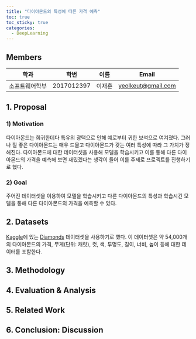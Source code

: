 ```yaml
---
title: "다이아몬드의 특성에 따른 가격 예측"
toc: true
toc_sticky: true
categories:
  - DeepLearning
---
```


## Members

|학과       |학번       |이름  |Email             |
|----------|----------|----|-------------------|
|소프트웨어학부|2017012397|이재훈|yeolkeut@gmail.com|

## 1. Proposal
### 1) Motivation
다이아몬드는 희귀한데다 특유의 광택으로 인해 예로부터 귀한 보석으로 여겨졌다. 그러나 질 좋은 다이아몬드는 매우 드물고 다이아몬드가 갖는 여러 특성에 따라 그 가치가 정해진다. 다이아몬드에 대한 데이터셋을 사용해 모델을 학습시키고 이를 통해 다른 다이아몬드의 가격을 예측해 보면 재밌겠다는 생각이 들어 이를 주제로 프로젝트를 진행하기로 했다.
### 2) Goal
주어진 데이터셋을 이용하여 모델을 학습시키고 다른 다이아몬드의 특성과 학습시킨 모델을 통해 다른 다이아몬드의 가격을 예측할 수 있다.

## 2. Datasets
[Kaggle](https://www.kaggle.com)에 있는 [Diamonds](https://www.kaggle.com/shivam2503/diamonds) 데이터셋을 사용하기로 했다. 이 데이터셋은 약 54,000개의 다이아몬드의 가격, 무게(단위: 캐럿), 컷, 색, 투명도, 길이, 너비, 높이 등에 대한 데이터를 포함한다.
## 3. Methodology

## 4. Evaluation & Analysis

## 5. Related Work

## 6. Conclusion: Discussion